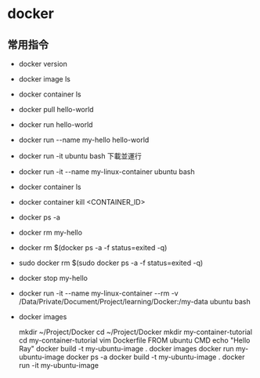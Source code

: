 docker
======

常用指令
-------
* docker version
* docker image ls
* docker container ls
* docker pull hello-world
* docker run hello-world
* docker run --name my-hello hello-world

* docker run -it ubuntu bash 
  下載並運行

* docker run -it --name my-linux-container ubuntu bash

* docker container ls
* docker container kill <CONTAINER_ID>

* docker ps -a

* docker rm my-hello
* docker rm $(docker ps -a -f status=exited -q)
* sudo docker rm $(sudo docker ps -a -f status=exited -q)

* docker stop my-hello

* docker run -it --name my-linux-container --rm -v /Data/Private/Document/Project/learning/Docker:/my-data ubuntu bash

* docker images

	mkdir ~/Project/Docker
	cd ~/Project/Docker
	mkdir my-container-tutorial 
	cd my-container-tutorial
	vim Dockerfile
	FROM ubuntu
	CMD echo "Hello Ray"
	docker build -t my-ubuntu-image .
	docker images
	docker run my-ubuntu-image
	docker ps -a
	docker build -t my-ubuntu-image .
	docker run -it my-ubuntu-image


